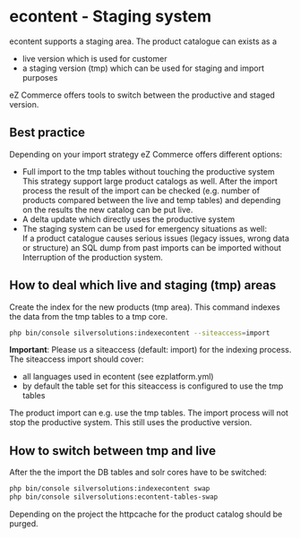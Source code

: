 # econtent - Staging system

econtent supports a staging area. The product catalogue can exists as a 

- live version which is used for customer
- a staging version (tmp) which can be used for staging and import purposes

eZ Commerce offers tools to switch between the productive and staged version. 

## Best practice 

Depending on your import strategy eZ Commerce offers different options:

- Full import to the tmp tables without touching the productive system  
This strategy support large product catalogs as well. After the import process the result of the import can be checked (e.g. number of products compared between the live and temp tables) and depending on the results the new catalog can be put live.
- A delta update which directly uses the productive system
- The staging system can be used for emergency situations as well:  
If a product catalogue causes serious issues (legacy issues, wrong data or structure) an SQL dump from past imports can be imported without Interruption of the production system.

## How to deal which live and staging (tmp) areas

Create the index for the new products (tmp area). This command indexes the data from the tmp tables to a tmp core.

``` bash
php bin/console silversolutions:indexecontent --siteaccess=import
```

**Important**: Please us a siteaccess (default: import) for the indexing process. The siteaccess import should cover:

- all languages used in econtent (see ezplatform.yml)
- by default the table set for this siteaccess is configured to use the tmp tables

The product import can e.g. use the tmp tables. The import process will not stop the productive system. This still uses the productive version. 

## How to switch between tmp and live 

After the the import the DB tables and solr cores have to be switched:

``` bash
php bin/console silversolutions:indexecontent swap
php bin/console silversolutions:econtent-tables-swap
```

Depending on the project the httpcache for the product catalog should be purged.
